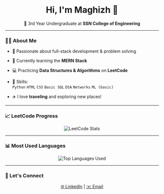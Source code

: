 <h1 align="center">Hi, I'm Maghizh 👋</h1>

<p align="center">
  🌟 3rd Year Undergraduate at <strong>SSN College of Engineering</strong>  
</p>

---

### 👨‍💻 About Me

- 🎯 Passionate about full-stack development & problem solving  
- 🌱 Currently learning the **MERN Stack**
- 💻 Practicing **Data Structures & Algorithms** on **LeetCode**
- 🧠 Skills:  
  `Python` `HTML` `CSS` `Basic SQL` `DSA` `Networks` `ML (basic)`

- ✈️ I love **traveling** and exploring new places!

---

### 📈 LeetCode Progress

<p align="center">
  <img src="https://leetcard.jacoblin.cool/makzz?theme=dark&font=Lato&extension=activity&animation=true&hide=ranking" alt="LeetCode Stats" />
</p>

---

### 📊 Most Used Languages

<p align="center">
  <img src="https://github-readme-stats.vercel.app/api/top-langs/?username=Makzz1&layout=compact&theme=tokyonight&langs_count=6" alt="Top Languages Used" />
</p>

---

### 🔗 Let's Connect

<p align="center">
  <a href="https://www.linkedin.com/in/Maghizh./" target="_blank">🌐 LinkedIn</a> |
  <a href="mailto:maghizhvanban@gmail.com">✉️ Email</a>
</p>

